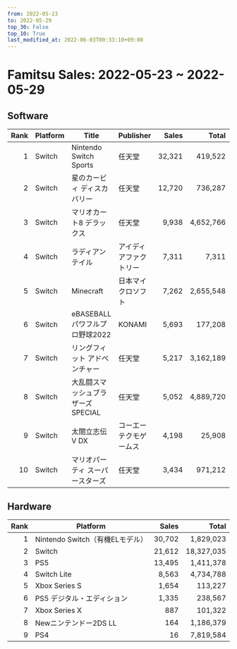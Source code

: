 ```yaml
---
from: 2022-05-23
to: 2022-05-29
top_30: False
top_10: True
last_modified_at: 2022-06-03T00:33:10+09:00
---
```

# Famitsu Sales: 2022-05-23 ~ 2022-05-29
## Software
| Rank | Platform | Title | Publisher | Sales | Total | Rate | New |
| -: | -- | -- | -- | -: | -: | -: | -- |
| 1 | Switch | Nintendo Switch Sports | 任天堂 | 32,321 | 419,522 |  |  |
| 2 | Switch | 星のカービィ ディスカバリー | 任天堂 | 12,720 | 736,287 |  |  |
| 3 | Switch | マリオカート8 デラックス | 任天堂 | 9,938 | 4,652,766 |  |  |
| 4 | Switch | ラディアンテイル | アイディアファクトリー | 7,311 | 7,311 |  | **New** |
| 5 | Switch | Minecraft | 日本マイクロソフト | 7,262 | 2,655,548 |  |  |
| 6 | Switch | eBASEBALLパワフルプロ野球2022 | KONAMI | 5,693 | 177,208 |  |  |
| 7 | Switch | リングフィット アドベンチャー | 任天堂 | 5,217 | 3,162,189 |  |  |
| 8 | Switch | 大乱闘スマッシュブラザーズ SPECIAL | 任天堂 | 5,052 | 4,889,720 |  |  |
| 9 | Switch | 太閤立志伝V DX | コーエーテクモゲームス | 4,198 | 25,908 |  |  |
| 10 | Switch | マリオパーティ スーパースターズ | 任天堂 | 3,434 | 971,212 |  |  |

## Hardware
| Rank | Platform | Sales | Total |
| -: | -- | -: | -: |
| 1 | Nintendo Switch（有機ELモデル） | 30,702 | 1,829,023 |
| 2 | Switch | 21,612 | 18,327,035 |
| 3 | PS5 | 13,495 | 1,411,378 |
| 4 | Switch Lite | 8,563 | 4,734,788 |
| 5 | Xbox Series S | 1,654 | 113,227 |
| 6 | PS5 デジタル・エディション | 1,335 | 238,567 |
| 7 | Xbox Series X | 887 | 101,322 |
| 8 | Newニンテンドー2DS LL | 164 | 1,186,379 |
| 9 | PS4 | 16 | 7,819,584 |